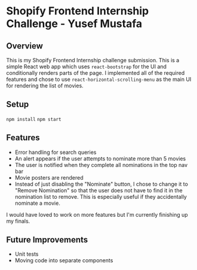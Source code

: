 # Shopify Frontend Internship Challenge - Yusef Mustafa

## Overview

This is my Shopify Frontend Internship challenge submission. This is a simple React web app which uses `react-bootstrap` for the UI and conditionally renders parts of the page. I implemented all of the required features and chose to use `react-horizontal-scrolling-menu` as the main UI for rendering the list of movies.

## Setup

`npm install`
`npm start`

## Features
* Error handling for search queries
* An alert appears if the user attempts to nominate more than 5 movies
* The user is notified when they complete all nominations in the top nav bar
* Movie posters are rendered
* Instead of just disabling the "Nominate" button, I chose to change it to "Remove Nomination" so that the user does not have to find it in the nomination list to remove. This is especially useful if they accidentally nominate a movie.

I would have loved to work on more features but I'm currently finishing up my finals.

## Future Improvements
* Unit tests
* Moving code into separate components

